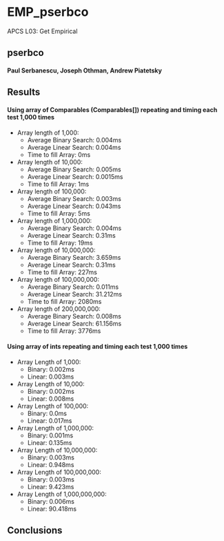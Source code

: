 # EMP_pserbco
APCS L03: Get Empirical
## pserbco
#### Paul Serbanescu, Joseph Othman, Andrew Piatetsky

## Results

#### Using array of Comparables (Comparables[]) repeating and timing each test 1,000 times
  * Array length of 1,000:
    - Average Binary Search: 0.004ms
    - Average Linear Search: 0.004ms
    - Time to fill Array: 0ms
  * Array length of 10,000:
    - Average Binary Search: 0.005ms
    - Average Linear Search: 0.0015ms
    - Time to fill Array: 1ms
  * Array length of 100,000:
    - Average Binary Search: 0.003ms
    - Average Linear Search: 0.043ms
    - Time to fill Array: 5ms
  * Array length of 1,000,000:
    - Average Binary Search: 0.004ms
    - Average Linear Search: 0.31ms
    - Time to fill Array: 19ms
  * Array length of 10,000,000:
    - Average Binary Search: 3.659ms
    - Average Linear Search: 0.31ms
    - Time to fill Array: 227ms
  * Array length of 100,000,000:
    - Average Binary Search: 0.011ms
    - Average Linear Search: 31.212ms
    - Time to fill Array: 2080ms
  * Array length of 200,000,000:
    - Average Binary Search: 0.008ms
    - Average Linear Search: 61.156ms
    - Time to fill Array: 3776ms

#### Using array of ints repeating and timing each test 1,000 times
  * Array Length of 1,000:
    - Binary: 0.002ms
    - Linear: 0.003ms
  * Array Length of 10,000:
    - Binary: 0.002ms
    - Linear: 0.008ms
  * Array Length of 100,000:
    - Binary: 0.0ms
    - Linear: 0.017ms
  * Array Length of 1,000,000:
    - Binary: 0.001ms
    - Linear: 0.135ms
  * Array Length of 10,000,000:
    - Binary: 0.003ms
    - Linear: 0.948ms
  * Array Length of 100,000,000:
    - Binary: 0.003ms
    - Linear: 9.423ms
  * Array Length of 1,000,000,000:
    - Binary: 0.006ms
    - Linear: 90.418ms

## Conclusions

